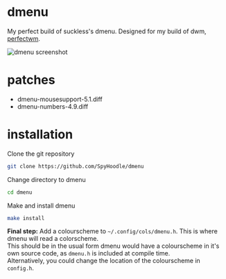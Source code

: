 # dmenu
My perfect build of suckless's dmenu. Designed for my build of dwm, [perfectwm](https://github.com/SpyHoodle/perfectwm).

![dmenu screenshot](https://file.coffee/u/4hxT5TKONwrZm0.png)

# patches
- dmenu-mousesupport-5.1.diff
- dmenu-numbers-4.9.diff

# installation
Clone the git repository
```sh
git clone https://github.com/SpyHoodle/dmenu
```
Change directory to dmenu
```sh
cd dmenu
```
Make and install dmenu
```sh
make install
```
**Final step:** Add a colourscheme to `~/.config/cols/dmenu.h`. This is where dmenu will read a colorscheme.<br>
This should be in the usual form dmenu would have a colourscheme in it's own source code, as `dmenu.h` is included at compile time.<br>
Alternatively, you could change the location of the colourscheme in `config.h`.
